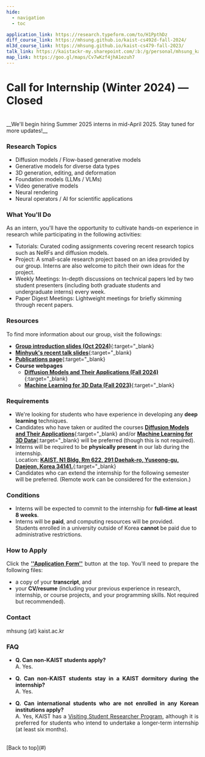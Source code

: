 ```yaml
---
hide:
  - navigation
  - toc

application_link: https://research.typeform.com/to/H1PpthDz
diff_course_link: https://mhsung.github.io/kaist-cs492d-fall-2024/
ml3d_course_link: https://mhsung.github.io/kaist-cs479-fall-2023/
talk_link: https://kaistackr-my.sharepoint.com/:b:/g/personal/mhsung_kaist_ac_kr/EY5JBy6P7D1DlipHY7chcmwBOEFaUNdLvrou5MpQMgVv3w?e=SLcCde
map_link: https://goo.gl/maps/Cv7wKzf4jhA1ezuh7
---
```


<style>
p { text-align: justify; }

.md-typeset h3 {
    font-weight: bold;
    margin-top: 1em;
}

.md-typeset ul li {
    margin-top: 0em;
    margin-bottom: 0em;
}
</style>


# Call for Internship (Winter 2024) — Closed

<!--
#### ==We will begin accepting internship applications for Winter 2025 at the end of October. Please stay tuned for further updates.==
-->


<!--
#### ==Application Deadline: Saturday, November 16, 2024, 23:59 KST.==
#### Internship Period: December 26, 2024 - February 21, 2025.

[Application Form]({{page.meta.application_link}}){:target="_blank" .md-button}
<br />
<br />

__We’re looking for undergraduate interns who are interested in building cutting-edge machine learning technologies for visual data!__
-->

<br />
__We'll begin hiring Summer 2025 interns in mid-April 2025. Stay tuned for more updates!__


### Research Topics
- Diffusion models / Flow-based generative models
- Generative models for diverse data types
- 3D generation, editing, and deformation
- Foundation models (LLMs / VLMs)
- Video generative models
- Neural rendering
- Neural operators / AI for scientific applications


### What You'll Do
As an intern, you'll have the opportunity to cultivate hands-on experience in research while participating in the following activities:

- Tutorials: Curated coding assignments covering recent research topics such as NeRFs and diffusion models.
- Project: A small-scale research project based on an idea provided by our group. Interns are also welcome to pitch their own ideas for the project.
- Weekly Meetings: In-depth discussions on technical papers led by two student presenters (including both graduate students and undergraduate interns) every week.
- Paper Digest Meetings: Lightweight meetings for briefly skimming through recent papers.


### Resources
To find more information about our group, visit the followings:

- [**Group introduction slides (Oct 2024)**](https://onedrive.live.com/?authkey=%21AEyg998lR6fLIwo&id=60562023B6640282%2133854&cid=60562023B6640282&parId=root&parQt=sharedby&o=OneUp
){:target="_blank}
- [**Minhyuk's recent talk slides**](https://onedrive.live.com/?authkey=%21AHL%5FdHl6y%5FVYEao&id=60562023B6640282%2132943&cid=60562023B6640282&parId=root&parQt=sharedby&o=OneUp){:target="_blank}
- [**Publications page**](../publications/){:target="_blank}
- **Course webpages**
    - [**Diffusion Models and Their Applications (Fall 2024)**](https://mhsung.github.io/kaist-cs492d-fall-2024/){:target="_blank}
    - [**Machine Learning for 3D Data (Fall 2023)**](https://mhsung.github.io/kaist-cs479-fall-2023/){:target="_blank}


### Requirements
- We're looking for students who have experience in developing any __deep learning__ techniques.
- Candidates who have taken or audited the courses [__Diffusion Models and Their Applications__]({{page.meta.diff_course_link}}){:target="_blank} and/or [__Machine Learning for 3D Data__]({{page.meta.ml3d_course_link}}){:target="_blank} will be preferred (though this is not required).
- Interns will be required to be __physically present__ in our lab during the internship.<br>
  Location: [__KAIST, N1 Bldg, Rm 622, 291 Daehak-ro, Yuseong-gu, Daejeon, Korea 34141.__]({{page.meta.map_link}}){:target="_blank}
- Candidates who can extend the internship for the following semester will be preferred. (Remote work can be considered for the extension.)


### Conditions
- Interns will be expected to commit to the internship for __full-time at least 8 weeks__.
- Interns will be __paid__, and computing resources will be provided.<br>Students enrolled in a university outside of Korea __cannot__ be paid due to administrative restrictions.


### How to Apply
Click the [__''Application Form''__](#) button at the top. You'll need to prepare the following files:

- a copy of your __transcript__, and
- your __CV/resume__ (including your previous experience in research, internship, or course projects, and your programming skills. Not required but recommended).


### Contact

mhsung (at) kaist.ac.kr


### FAQ
- __Q. Can non-KAIST students apply?__<br>
A. Yes.

- __Q. Can non-KAIST students stay in a KAIST dormitory during the internship?__<br>
A. Yes.

- __Q. Can international students who are not enrolled in any Korean institutions apply?__<br>
A. Yes, KAIST has a <a href="https://io.kaist.ac.kr/menu/io.do?mguid=D4CD2D0A-21E5-E511-940C-2C44FD7DF8B9" target="_blank">Visiting Student Researcher Program</a>, although it is preferred for students who intend to undertake a longer-term internship (at least six months).


<br />
[Back to top](#)

<br />

